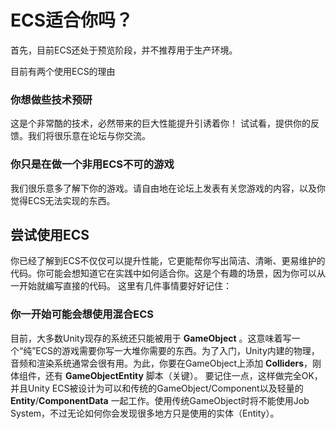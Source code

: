 # ECS适合你吗？

首先，目前ECS还处于预览阶段，并不推荐用于生产环境。

目前有两个使用ECS的理由

### 你想做些技术预研

这是个非常酷的技术，必然带来的巨大性能提升引诱着你！
试试看，提供你的反馈。我们将很乐意在论坛与你交流。

### 你只是在做一个非用ECS不可的游戏

我们很乐意多了解下你的游戏。请自由地在论坛上发表有关您游戏的内容，以及你觉得ECS无法实现的东西。


## 尝试使用ECS

你已经了解到ECS不仅仅可以提升性能，它更能帮你写出简洁、清晰、更易维护的代码。你可能会想知道它在实践中如何适合你。这是个有趣的场景，因为你可以从一开始就编写直接的代码。
这里有几件事情要好好记住：

### 你一开始可能会想使用混合ECS

目前，大多数Unity现存的系统还只能被用于 __GameObject__ 。这意味着写一个“纯”ECS的游戏需要你写一大堆你需要的东西。为了入门，Unity内建的物理，音频和渲染系统通常会很有用。为此，你要在GameObject上添加 __Colliders__，刚体组件，还有 __GameObjectEntity__ 脚本（关键）。
要记住一点，这样做完全OK，并且Unity ECS被设计为可以和传统的GameObject/Component以及轻量的 __Entity__/__ComponentData__ 一起工作。使用传统GameObject时将不能使用Job System，不过无论如何你会发现很多地方只是使用的实体（Entity）。

